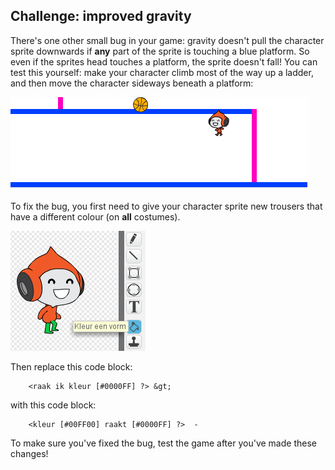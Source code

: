 ## Challenge: improved gravity

There's one other small bug in your game: gravity doesn't pull the character sprite downwards if **any** part of the sprite is touching a blue platform. So even if the sprites head touches a platform, the sprite doesn't fall! You can test this yourself: make your character climb most of the way up a ladder, and then move the character sideways beneath a platform:

![screenshot](images/dodge-gravity-bug.png)

To fix the bug, you first need to give your character sprite new trousers that have a different colour (on **all** costumes).

![screenshot](images/dodge-trousers.png)

Then replace this code block:

```blocks3
    <raak ik kleur [#0000FF] ?> &gt;
```

with this code block:

```blocks3
    <kleur [#00FF00] raakt [#0000FF] ?>  - 
```

To make sure you've fixed the bug, test the game after you've made these changes!